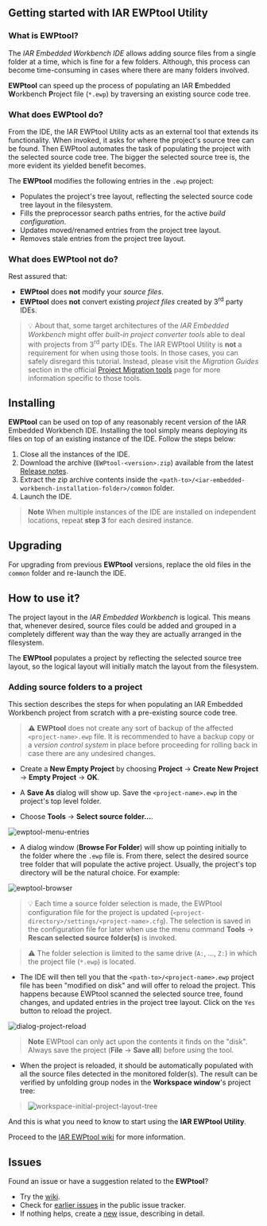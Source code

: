 ## Getting started with IAR EWPtool Utility

### What is EWPtool?
The _IAR Embedded Workbench IDE_ allows adding source files from a single folder at a time, which is fine for a few folders. Although, this process can become time-consuming in cases where there are many folders involved.

__EWPtool__ can speed up the process of populating an IAR **E**mbedded **W**orkbench **P**roject file (`*.ewp`) by traversing an existing source code tree.

### What does EWPtool do?
From the IDE, the IAR EWPtool Utility acts as an external tool that extends its functionality. When invoked, it asks for where the project's source tree can be found. Then EWPtool automates the task of populating the project with the selected source code tree. The bigger the selected source tree is, the more evident its yielded benefit becomes. 

The __EWPtool__ modifies the following entries in the `.ewp` project:
* Populates the project's tree layout, reflecting the selected source code tree layout in the filesystem.
* Fills the preprocessor search paths entries, for the active _build configuration_.
* Updates moved/renamed entries from the project tree layout.
* Removes stale entries from the project tree layout.

### What does EWPtool not do?
Rest assured that:
* __EWPtool__ does __not__ modify your _source files_.
* __EWPtool__ does __not__ convert existing _project files_ created by 3<sup>rd</sup> party IDEs.
>:bulb: About that, some target architectures of the _IAR Embedded Workbench_ might offer _built-in project converter tools_ able to deal with projects from 3<sup>rd</sup> party IDEs. The IAR EWPtool Utility is __not__ a requirement for when using those tools. In those cases, you can safely disregard this tutorial. Instead, please visit the _Migration Guides_ section in the official [Project Migration tools][url-iar-migration] page for more information specific to those tools.


## Installing
__EWPtool__ can be used on top of any reasonably recent version of the IAR Embedded Workbench IDE. Installing the tool simply means deploying its files on top of an existing instance of the IDE. Follow the steps below:

1. Close all the instances of the IDE.
2. Download the archive (`EWPtool-<version>.zip`) available from the latest [Release notes][url-repo-tool-release-rn].
3. Extract the zip archive contents inside the `<path-to>/<iar-embedded-workbench-installation-folder>/common` folder.
4. Launch the IDE.

>__Note__ When multiple instances of the IDE are installed on independent locations, repeat __step 3__ for each desired instance.


## Upgrading
For upgrading from previous __EWPtool__ versions, replace the old files in the `common` folder and re-launch the IDE.


## How to use it? 
The project layout in the _IAR Embedded Workbench_ is logical. This means that, whenever desired, source files could be added and grouped in a completely different way than the way they are actually arranged in the filesystem.

The __EWPtool__ populates a project by reflecting the selected source tree layout, so the logical layout will initially match the layout from the filesystem.

### Adding source folders to a project
This section describes the steps for when populating an IAR Embedded Workbench project from scratch with a pre-existing source code tree.

>:warning: __EWPtool__ does not create any sort of backup of the affected `<project-name>.ewp` file. It is recommended to have a backup copy or a _version control system_ in place before proceeding for rolling back in case there are any undesired changes.

* Create a __New Empty Project__ by choosing __Project__ → __Create New Project__ → __Empty Project__ → __OK__.

* A __Save As__ dialog will show up. Save the `<project-name>.ewp` in the project's top level folder.

* Choose __Tools__ → __Select source folder…__.

![ewptool-menu-entries](https://github.com/IARSystems/project-migration-tools/assets/54443595/ef59336b-b787-4a8e-9edd-a7f6856ee4a5)

* A dialog window (__Browse For Folder__) will show up pointing initially to the folder where the `.ewp` file is. From there, select the desired source tree folder that will populate the active project. Usually, the project's top directory will be the natural choice. For example:

![ewptool-browser](https://github.com/IARSystems/project-migration-tools/assets/54443595/fc2fdba4-00d6-4bd6-8f37-8268d3df5c47)

>:bulb: Each time a source folder selection is made, the EWPtool configuration file for the project is updated (`<project-directory>/settings/<project-name>.cfg`). The selection is saved in the configuration file for later when use the menu command __Tools__ → __Rescan selected source folder(s)__ is invoked.

>:warning: The folder selection is limited to the same drive (`A:`, ..., `Z:`) in which the project file (`*.ewp`) is located.

* The IDE will then tell you that the `<path-to>/<project-name>.ewp` project file has been "modified on disk" and will offer to reload the project. This happens because EWPtool scanned the selected source tree, found changes, and updated entries in the project tree layout. Click on the ` Yes ` button to reload the project.

![dialog-project-reload](https://github.com/IARSystems/project-migration-tools/assets/54443595/a938a672-5176-4ced-8c0f-8e40fe494811)

>__Note__ EWPtool can only act upon the contents it finds on the "disk". Always save the project (__File__ → __Save all__) before using the tool.

* When the project is reloaded, it should be automatically populated with all the source files detected in the monitored folder(s). The result can be verified by unfolding group nodes in the __Workspace window__'s project tree:

>![workspace-initial-project-layout-tree](https://github.com/IARSystems/project-migration-tools/assets/54443595/9e72d036-621c-4266-9b7e-c7eb3d81068d)

And this is what you need to know to start using the __IAR EWPtool Utility__.

Proceed to the [IAR EWPtool wiki][url-repo-wiki] for more information.

## Issues
Found an issue or have a suggestion related to the __EWPtool__? 
- Try the [wiki][url-repo-wiki].
- Check for [earlier issues][url-repo-issue-old] in the public issue tracker.
- If nothing helps, create a [new][url-repo-issue-new] issue, describing in detail.

<!-- Links v4.2.4 -->
[url-repo-issue]:     https://github.com/IARSystems/project-migration-tools/issues
[url-repo-issue-new]: https://github.com/IARSystems/project-migration-tools/issues/new
[url-repo-issue-old]: https://github.com/IARSystems/project-migration-tools/issues?q=is%3Aissue+is%3Aopen%7Cclosed

[url-repo-tool-release-rn]: https://github.com/IARSystems/project-migration-tools/releases/latest

[url-repo-wiki]: https://github.com/IARSystems/project-migration-tools/wiki

[url-iar-migration]: https://iar.com/products/project-migration-tools
[url-iar-doc-proj-dir]: https://wwwfiles.iar.com/arm/webic/doc/EWARM_IDEGuide.ENU.pdf#page=89
